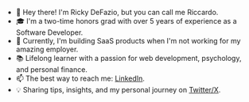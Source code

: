 - 👋 Hey there! I'm Ricky DeFazio, but you can call me Riccardo.
- 🎓 I'm a two-time honors grad with over 5 years of experience as a Software Developer.
- 🚀 Currently, I'm building SaaS products when I'm not working for my amazing employer.
- 📚 Lifelong learner with a passion for web development, psychology, and personal finance.
- 📫 The best way to reach me: [LinkedIn](https://linkedin.com/in/rickydefazio).
- 💡 Sharing tips, insights, and my personal journey on [Twitter/X](https://twitter.com/rickydefazio).

